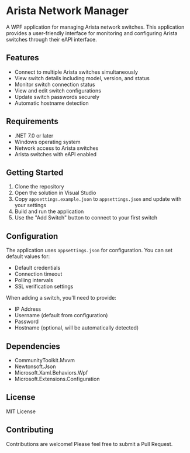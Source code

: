 # Arista Network Manager

A WPF application for managing Arista network switches. This application provides a user-friendly interface for monitoring and configuring Arista switches through their eAPI interface.

## Features

- Connect to multiple Arista switches simultaneously
- View switch details including model, version, and status
- Monitor switch connection status
- View and edit switch configurations
- Update switch passwords securely
- Automatic hostname detection

## Requirements

- .NET 7.0 or later
- Windows operating system
- Network access to Arista switches
- Arista switches with eAPI enabled

## Getting Started

1. Clone the repository
2. Open the solution in Visual Studio
3. Copy `appsettings.example.json` to `appsettings.json` and update with your settings
4. Build and run the application
5. Use the "Add Switch" button to connect to your first switch

## Configuration

The application uses `appsettings.json` for configuration. You can set default values for:
- Default credentials
- Connection timeout
- Polling intervals
- SSL verification settings

When adding a switch, you'll need to provide:
- IP Address
- Username (default from configuration)
- Password
- Hostname (optional, will be automatically detected)

## Dependencies

- CommunityToolkit.Mvvm
- Newtonsoft.Json
- Microsoft.Xaml.Behaviors.Wpf
- Microsoft.Extensions.Configuration

## License

MIT License

## Contributing

Contributions are welcome! Please feel free to submit a Pull Request.
